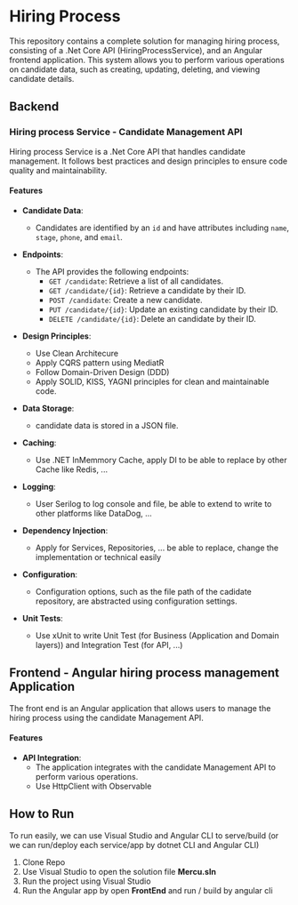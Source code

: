 # Hiring Process

This repository contains a complete solution for managing hiring process, consisting of a .Net Core API (HiringProcessService), and an Angular frontend application. This system allows you to perform various operations on candidate data, such as creating, updating, deleting, and viewing candidate details.

## Backend

### Hiring process Service - Candidate Management API

Hiring process Service is a .Net Core API that handles candidate management. It follows best practices and design principles to ensure code quality and maintainability.

#### Features

- **Candidate Data**:
  - Candidates are identified by an `id` and have attributes including `name`, `stage`, `phone`, and `email`.
  
- **Endpoints**:
  - The API provides the following endpoints:
    - `GET /candidate`: Retrieve a list of all candidates.
    - `GET /candidate/{id}`: Retrieve a candidate by their ID.
    - `POST /candidate`: Create a new candidate.
    - `PUT /candidate/{id}`: Update an existing candidate by their ID.
    - `DELETE /candidate/{id}`: Delete an candidate by their ID.
    
- **Design Principles**:
  - Use Clean Architecure
  - Apply CQRS pattern using MediatR
  - Follow Domain-Driven Design (DDD)
  - Apply SOLID, KISS, YAGNI principles for clean and maintainable code.
  
- **Data Storage**:
  - candidate data is stored in a JSON file.

- **Caching**:
  - Use .NET InMemmory Cache, apply DI to be able to replace by other Cache like Redis, ...

- **Logging**:
  - User Serilog to log console and file, be able to extend to write to other platforms like DataDog, ...
  
- **Dependency Injection**:
  - Apply for Services, Repositories, ... be able to replace, change the implementation or technical easily
  
- **Configuration**:
  - Configuration options, such as the file path of the cadidate repository, are abstracted using configuration settings.
  
- **Unit Tests**:
  - Use xUnit to write Unit Test (for Business (Application and Domain layers)) and Integration Test (for API, ...)

## Frontend - Angular hiring process management Application

The front end is an Angular application that allows users to manage the hiring process using the candidate Management API.

#### Features

- **API Integration**:
  - The application integrates with the candidate Management API to perform various operations.
  - Use HttpClient with Observable

## How to Run
To run easily, we can use Visual Studio and Angular CLI to serve/build
(or we can run/deploy each service/app by dotnet CLI and Angular CLI)
1. Clone Repo
2. Use Visual Studio to open the solution file **Mercu.sln**
3. Run the project using Visual Studio
4. Run the Angular app by open **FrontEnd** and run / build by angular cli
